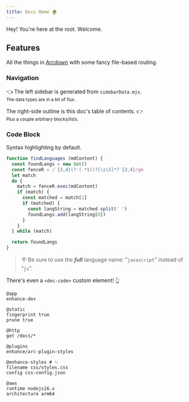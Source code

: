 ```yaml
---
title: Docs Home 🏠
---
```


Hey! You're here at the root. Welcome.

## Features

All the things in [Arcdown](https://github.com/architect/arcdown) with some fancy file-based routing.

### Navigation

👈 The left sidebar is generated from `sidebarData.mjs`.  
<small>The data types are in a bit of flux.</small>

The right-side outline is this doc's table of contents. 👉  
<small>Plus a couple arbitrary blocks/lists.</small>

### Code Block

Syntax highlighting by default.

<doc-code numbered focus="5:14" mark="3">

```javascript
function findLanguages (mdContent) {
  const foundLangs = new Set()
  const fenceR = /`{3,4}(?:(.*$))?[\s\S]*?`{3,4}/gm
  let match
  do {
    match = fenceR.exec(mdContent)
    if (match) {
      const matched = match[1]
      if (matched) {
        const langString = matched.split(' ')
        foundLangs.add(langString[0])
      }
    }
  } while (match)

  return foundLangs
}
```

</doc-code>

> 🪧  Be sure to use the **_full_** language name: "`javascript`" instead of "`js`".

There's even a `<doc-code>` custom element! 👆

```arc
@app
enhance-dev

@static
fingerprint true
prune true

@http
get /docs/*

@plugins
enhance/arc-plugin-styles

@enhance-styles # ✨
filename css/styles.css
config css-config.json

@aws
runtime nodejs16.x
architecture arm64
```
